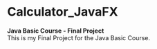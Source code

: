 # Calculator_JavaFX
**Java Basic Course - Final Project**<br />
This is my Final Project for the Java Basic Course.
